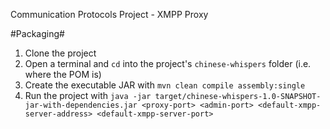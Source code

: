 Communication Protocols Project - XMPP Proxy

#Packaging#
1. Clone the project
2. Open a terminal and `cd` into the project's `chinese-whispers` folder (i.e. where the POM is)
3. Create the executable JAR with `mvn clean compile assembly:single`
4. Run the project with `java -jar target/chinese-whispers-1.0-SNAPSHOT-jar-with-dependencies.jar <proxy-port> <admin-port> <default-xmpp-server-address> <default-xmpp-server-port>`
